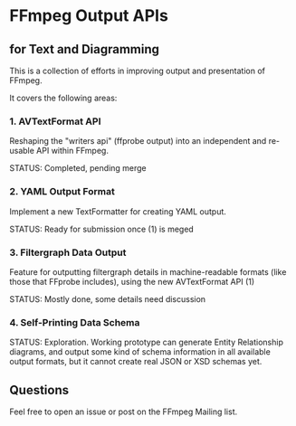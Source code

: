 # FFmpeg Output APIs

## for Text and Diagramming

This is a collection of efforts in improving output and presentation of FFmpeg.

It covers the following areas:

### 1. AVTextFormat API

Reshaping the "writers api" (ffprobe output) into an independent and re-usable API within FFmpeg.

STATUS: Completed, pending merge


### 2. YAML Output Format

Implement a new TextFormatter for creating YAML output.

STATUS: Ready for submission once (1) is meged


### 3. Filtergraph Data Output

Feature for outputting filtergraph details in machine-readable formats (like those that FFprobe includes), using the new AVTextFormat API (1)

STATUS: Mostly done, some details need discussion


### 4. Self-Printing Data Schema

STATUS: Exploration. Working prototype can generate Entity Relationship diagrams, and output some kind of schema information in all available output formats, but it cannot create real JSON or XSD schemas yet.


## Questions

Feel free to open an issue or post on the FFmpeg Mailing list.


